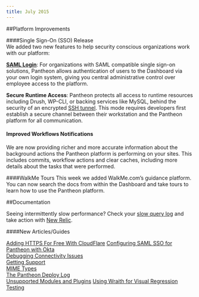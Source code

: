 ```yaml
---
title: July 2015
---
```

##Platform Improvements

####Single Sign-On (SSO) Release  
We added two new features to help security conscious organizations work with our platform:

[**SAML Login**](https://pantheon.io/docs/articles/organizations/saml-for-orgs/): For organizations with SAML compatible single sign-on solutions, Pantheon allows authentication of users to the Dashboard via your own login system, giving you central administrative control over employee access to the platform.

**Secure Runtime Access**: Pantheon protects all access to runtime resources including Drush, WP-CLI, or backing services like MySQL, behind the security of an encrypted [SSH tunnel](https://pantheon.io/docs/articles/local/ssh-tunnels-for-secure-connections-to-pantheon-services/). This mode requires developers first establish a secure channel between their workstation and the Pantheon platform for all communication.

#### Improved Workflows Notifications
We are now providing richer and more accurate information about the background actions the Pantheon platform is performing on your sites.  This includes commits, workflow actions and clear caches, including more details about the tasks that were performed.

####WalkMe Tours
This week we added WalkMe.com’s guidance platform. You can now search the docs from within the Dashboard and take tours to learn how to use the Pantheon platform.


##Documentation

Seeing intermittently slow performance? Check your [slow query log](https://pantheon.io/docs/articles/sites/database/mysql-slow-log/) and take action with [New Relic](https://pantheon.io/docs/articles/sites/newrelic/mysql-troubleshooting-with-new-relic-pro/).

####New Articles/Guides

[Adding HTTPS For Free With CloudFlare](https://pantheon.io/docs/guides/ssl-with-cloudflare/)
[Configuring SAML SSO for Pantheon with Okta](https://pantheon.io/docs/articles/organizations/saml-for-orgs-with-okta/)  
[Debugging Connectivity Issues](https://pantheon.io/docs/articles/sites/debugging-connectivity-issues/)  
[Getting Support](https://pantheon.io/docs/articles/getting-support/)  
[MIME Types](https://pantheon.io/docs/articles/sites/mime-types/)  
[The Pantheon Deploy Log](https://pantheon.io/docs/articles/sites/deploys/)  
[Unsupported Modules and Plugins](https://pantheon.io/docs/articles/sites/code/unsupported-modules-plugins/)
[Using Wraith for Visual Regression Testing](https://pantheon.io/docs/guides/visual-diff-with-wraith/)  
